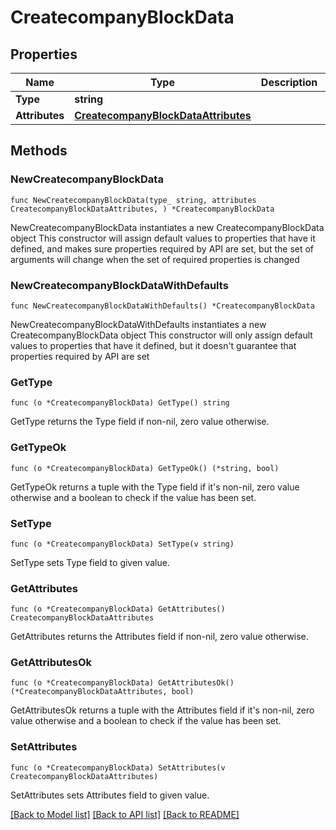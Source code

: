 # CreatecompanyBlockData

## Properties

Name | Type | Description | Notes
------------ | ------------- | ------------- | -------------
**Type** | **string** |  | 
**Attributes** | [**CreatecompanyBlockDataAttributes**](CreatecompanyBlockDataAttributes.md) |  | 

## Methods

### NewCreatecompanyBlockData

`func NewCreatecompanyBlockData(type_ string, attributes CreatecompanyBlockDataAttributes, ) *CreatecompanyBlockData`

NewCreatecompanyBlockData instantiates a new CreatecompanyBlockData object
This constructor will assign default values to properties that have it defined,
and makes sure properties required by API are set, but the set of arguments
will change when the set of required properties is changed

### NewCreatecompanyBlockDataWithDefaults

`func NewCreatecompanyBlockDataWithDefaults() *CreatecompanyBlockData`

NewCreatecompanyBlockDataWithDefaults instantiates a new CreatecompanyBlockData object
This constructor will only assign default values to properties that have it defined,
but it doesn't guarantee that properties required by API are set

### GetType

`func (o *CreatecompanyBlockData) GetType() string`

GetType returns the Type field if non-nil, zero value otherwise.

### GetTypeOk

`func (o *CreatecompanyBlockData) GetTypeOk() (*string, bool)`

GetTypeOk returns a tuple with the Type field if it's non-nil, zero value otherwise
and a boolean to check if the value has been set.

### SetType

`func (o *CreatecompanyBlockData) SetType(v string)`

SetType sets Type field to given value.


### GetAttributes

`func (o *CreatecompanyBlockData) GetAttributes() CreatecompanyBlockDataAttributes`

GetAttributes returns the Attributes field if non-nil, zero value otherwise.

### GetAttributesOk

`func (o *CreatecompanyBlockData) GetAttributesOk() (*CreatecompanyBlockDataAttributes, bool)`

GetAttributesOk returns a tuple with the Attributes field if it's non-nil, zero value otherwise
and a boolean to check if the value has been set.

### SetAttributes

`func (o *CreatecompanyBlockData) SetAttributes(v CreatecompanyBlockDataAttributes)`

SetAttributes sets Attributes field to given value.



[[Back to Model list]](../README.md#documentation-for-models) [[Back to API list]](../README.md#documentation-for-api-endpoints) [[Back to README]](../README.md)


